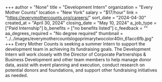 +++
author = "None"
title = "Development Intern"
organization = "Every Mother Counts"
location = "New York"
salary = "$17/hour"
link = "https://everymothercounts.org/careers/"
sort_date = "2024-04-30"
created_at = "April 30, 2024"
closing_date = "May 10, 2024"
a_job_type = ["Paid Internship"]
b_benefits = ["no benefits listed"]
c_feedback = ""
aa_degrees_required = "No degree required"
thumbnail = "../../images/everymothercountslogoprimarytwocolor40in_61acc6fb.jpg"
+++
Every Mother Counts is seeking a summer Intern to support the development team in achieving its fundraising goals. The Development Intern will work closely with the Director of Corporate Partnerships & Business Development and other team members to help manage donor data, assist with event planning and execution, conduct research on potential donors and
foundations, and support other fundraising initiatives as needed.